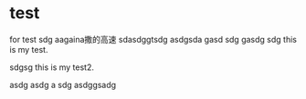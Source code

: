 # test
for test
sdg aagaina撒的高速
sdasdggtsdg
asdgsda
gasd
sdg
gasdg
sdg
this is my test.

sdgsg this is my test2.

asdg
asdg
a
sdg
asdggsadg
